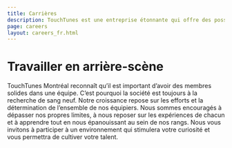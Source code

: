 ```yaml
---
title: Carrières
description: TouchTunes est une entreprise étonnante qui offre des possibilités infinies pour les ingénieurs et les concepteurs à croître et à avancer tandis que entouré par de grands individus.
page: careers
layout: careers_fr.html
---
```


# Travailler en arrière-scène

TouchTunes Montréal reconnaît qu’il est important d’avoir des membres solides dans une équipe. C’est pourquoi la société est toujours à la recherche de sang neuf. Notre croissance repose sur les efforts et la détermination de l’ensemble de nos équipiers. Nous sommes encouragés à dépasser nos propres limites, à nous reposer sur les expériences de chacun et à apprendre tout en nous épanouissant au sein de nos rangs. Nous vous invitons à participer à un environnement qui stimulera votre curiosité et vous permettra de cultiver votre talent.